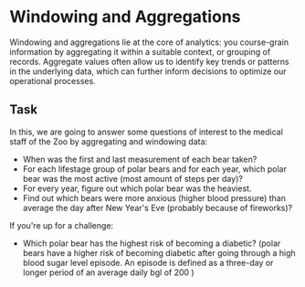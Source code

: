 # Windowing and Aggregations

Windowing and aggregations lie at the core of analytics: you course-grain information by aggregating it within a suitable context, or grouping of records. Aggregate values often allow us to identify key trends or patterns in the underlying data, which can further inform decisions to optimize our operational processes.

## Task

In this, we are going to answer some questions of interest to the medical staff of the Zoo by aggregating and windowing data:

- When was the first and last measurement of each bear taken?
- For each lifestage group of polar bears and for each year, which polar bear was the most active (most amount of steps per day)?
- For every year, figure out which polar bear was the heaviest.
- Find out which bears were more anxious (higher blood pressure) than average the day after New Year's Eve (probably because of fireworks)?

If you're up for a challenge:
- Which polar bear has the highest risk of becoming a diabetic? (polar bears have a higher risk of becoming diabetic after going through a high blood sugar level episode. An episode is defined as a three-day or longer period of an average daily bgl of 200 )
